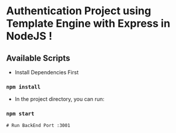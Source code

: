 # Authentication Project using Template Engine with Express in NodeJS !


## Available Scripts

- Install Dependencies First

### `npm install`


- In the project directory, you can run:

### `npm start`

```
# Run BackEnd Port :3001
```

